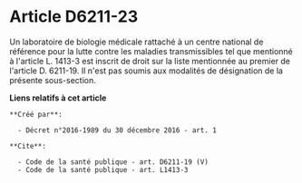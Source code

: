 # Article D6211-23

Un laboratoire de biologie médicale rattaché à un centre national de référence pour la lutte contre les maladies
transmissibles tel que mentionné à l'article L. 1413-3 est inscrit de droit sur la liste mentionnée au premier de l'article
D. 6211-19. Il n'est pas soumis aux modalités de désignation de la présente sous-section.

**Liens relatifs à cet article**

	**Créé par**:

	  - Décret n°2016-1989 du 30 décembre 2016 - art. 1

	**Cite**:

	  - Code de la santé publique - art. D6211-19 (V)
	  - Code de la santé publique - art. L1413-3
